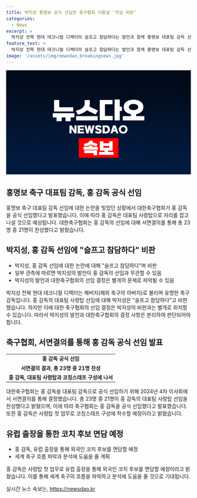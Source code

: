 ```yaml
---
title: 박지성 홍명보 공식 선임한 축구협회 이튿날 ‘작심 비판’
categories:
  - News
excerpt: >
  박지성 전북 현대 테크니컬 디렉터의 슬프고 참담하다는 발언과 함께 홍명보 대표팀 감독 선임을 둘러싼 논란 속 대한축구협회의 공식 선임 발표가 이뤄졌다. 2024년 4차 이사회의 서면결의로 홍 감독의 선임이 결정되었으며, 홍 감독은 외국인 코치 후보 면담을 위해 유럽 출장을 준비하고 있다. 뜻밖의 발표에 축구계와 팬들의 이목이 집중되고 있다.
feature_text: >
  박지성 전북 현대 테크니컬 디렉터의 슬프고 참담하다는 발언과 함께 홍명보 대표팀 감독 선임을 둘러싼 논란 속 대한축구협회의 공식 선임 발표가 이뤄졌다. 2024년 4차 이사회의 서면결의로 홍 감독의 선임이 결정되었으며, 홍 감독은 외국인 코치 후보 면담을 위해 유럽 출장을 준비하고 있다. 뜻밖의 발표에 축구계와 팬들의 이목이 집중되고 있다.
image: '/assets/img/newsdao_breakingnews.jpg'
---
```


<p><img src="/assets/img/newsdao_breakingnews.jpg" alt="ontimetimes 속보" /></p>

<h2>홍명보 축구 대표팀 감독, 홍 감독 공식 선임</h2>

<p data-ke-size="size16">홍명보 축구 대표팀 감독 선임에 대한 논란을 빚었던 상황에서 대한축구협회가 홍 감독을 공식 선임했다고 발표했습니다. 이에 따라 홍 감독은 대표팀 사령탑으로 자리를 잡고 나설 것으로 예상됩니다. 대한축구협회는 홍 감독의 선임에 대해 서면결의를 통해 총 23명 중 21명이 찬성했다고 밝혔습니다.</p>

<h2 data-ke-size="size26">박지성, 홍 감독 선임에 "슬프고 참담하다" 비판</h2>

<ul>
  <li>박지성, 홍 감독 선임에 대한 논란에 대해 "슬프고 참담하다"며 비판</li>
  <li>일부 관측에 따르면 박지성의 발언이 홍 감독의 선임과 무관할 수 있음</li>
  <li>박지성의 발언과 대한축구협회의 선임 결정은 별개의 문제로 파악될 수 있음</li>
</ul>

<p data-ke-size="size16">박지성 전북 현대 테크니컬 디렉터는 해버지(해외 축구의 아버지)로 불리며 유명한 축구 감독입니다. 홍 감독의 대표팀 사령탑 선임에 대해 박지성은 "슬프고 참담하다"고 비판했습니다. 하지만 이에 대한 축구협회의 선임 결정은 박지성의 비판과는 별개로 위치할 수 있습니다. 따라서 박지성의 발언과 대한축구협회의 결정 사항은 분리하여 판단되어야 합니다.</p>

<h2 data-ke-size="size26">축구협회, 서면결의를 통해 홍 감독 공식 선임 발표</h2>

<table>
  <tr>
    <td style="text-align: center; height: 17px;"><b>홍 감독 공식 선임</b></td>
  </tr>
  <tr>
    <td style="text-align: center; height: 17px;"><b>서면결의 결과, 총 23명 중 21명 찬성</b></td>
  </tr>
  <tr>
    <td style="text-align: center; height: 17px;"><b>홍 감독, 대표팀 사령탑과 코칭스태프 구성에 나서</b></td>
  </tr>
</table>

<p data-ke-size="size16">대한축구협회는 홍 감독을 대표팀 감독으로 공식 선임하기 위해 2024년 4차 이사회에서 서면결의를 통해 결정했습니다. 총 23명 중 21명이 홍 감독의 대표팀 사령탑 선임을 찬성했다고 밝혔으며, 이에 따라 축구협회는 홍 감독을 공식 선임했다고 발표했습니다. 또한 홍 감독은 사령탑 첫 업무로 코칭스태프 구성에 착수할 예정이라고 밝혔습니다.</p>

<h2 data-ke-size="size26">유럽 출장을 통한 코치 후보 면담 예정</h2>

<ul>
  <li>홍 감독, 유럽 출장을 통해 외국인 코치 후보를 면담할 예정</li>
  <li>세계 축구 흐름 파악과 분석에 도움을 줄 계획</li>
</ul>

<p data-ke-size="size16">홍 감독은 사령탑 첫 업무로 유럽 출장을 통해 외국인 코치 후보를 면담할 예정이라고 밝혔습니다. 이를 통해 세계 축구의 흐름을 파악하고 분석에 도움을 줄 것으로 기대됩니다.</p>
실시간 뉴스 속보는, <a href="https://newsdao.kr" rel="dofollow">https://newsdao.kr</a>


